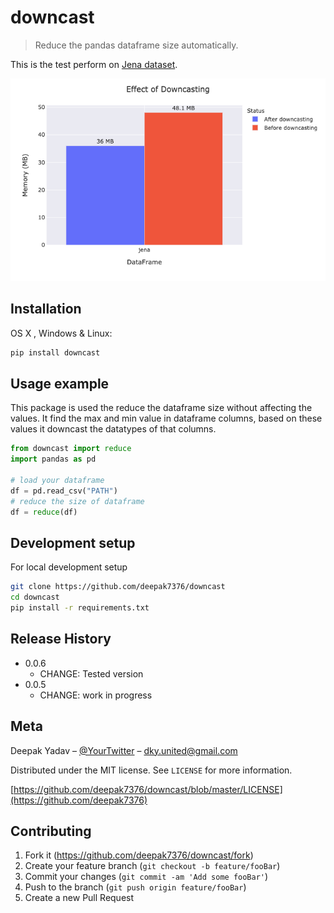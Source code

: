 # downcast
> Reduce the pandas dataframe size automatically.

This is the test perform on [Jena dataset](https://www.kaggle.com/stytch16/jena-climate-2009-2016).

![](https://github.com/deepak7376/downcast/blob/master/src/newplot.png)

## Installation

OS X , Windows & Linux:

```sh
pip install downcast
```

## Usage example

This package is used the reduce the dataframe size without affecting the values. It find the max and min value in dataframe columns, based on these values it downcast the datatypes of that columns.

```python
from downcast import reduce
import pandas as pd

# load your dataframe
df = pd.read_csv("PATH")
# reduce the size of dataframe
df = reduce(df) 
```


## Development setup

For local development setup

```sh
git clone https://github.com/deepak7376/downcast
cd downcast
pip install -r requirements.txt
```

## Release History

* 0.0.6
    * CHANGE: Tested version
* 0.0.5
    * CHANGE: work in progress

## Meta

Deepak Yadav – [@YourTwitter](https://twitter.com/dky7376) – dky.united@gmail.com

Distributed under the MIT license. See ``LICENSE`` for more information.

[https://github.com/deepak7376/downcast/blob/master/LICENSE](https://github.com/deepak7376)

## Contributing

1. Fork it (<https://github.com/deepak7376/downcast/fork>)
2. Create your feature branch (`git checkout -b feature/fooBar`)
3. Commit your changes (`git commit -am 'Add some fooBar'`)
4. Push to the branch (`git push origin feature/fooBar`)
5. Create a new Pull Request



